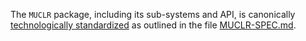The `MUCLR` package, including its sub-systems and API, is canonically [technologically standardized](https://en.wikipedia.org/wiki/Specification) as outlined in the file  [MUCLR-SPEC.md](https://github.com/nydel/muclr/blob/master/spec/MUCLR-SPEC.md).